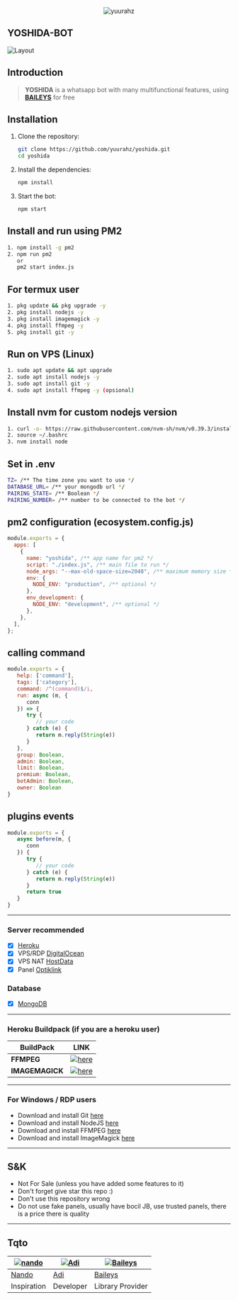 <p align="center"> <img src="https://komarev.com/ghpvc/?username=yuurahz&label=Repo%20views&color=0e75b6&style=flat" alt="yuurahz" /> </p>

## YOSHIDA-BOT
![Layout](https://files.catbox.moe/iisg2z.jpg)

## Introduction

> **YOSHIDA** is a whatsapp bot with many multifunctional features, using **[BAILEYS](https://github.com/Whiskeysockets/Baileys)** for free

## Installation

1. Clone the repository:

    ```bash
    git clone https://github.com/yuurahz/yoshida.git
    cd yoshida
    ```

2. Install the dependencies:

    ```bash
    npm install
    ```

3. Start the bot:

    ```bash
    npm start
    ```

## Install and run using PM2
```bash
1. npm install -g pm2
2. npm run pm2
   or
   pm2 start index.js
```

## For termux user
```bash
1. pkg update && pkg upgrade -y
2. pkg install nodejs -y
3. pkg install imagemagick -y
4. pkg install ffmpeg -y
5. pkg install git -y
```

## Run on VPS (Linux)
```bash
1. sudo apt update && apt upgrade
2. sudo apt install nodejs -y
3. sudo apt install git -y
4. sudo apt install ffmpeg -y (opsional)
```

## Install nvm for custom nodejs version
```bash
1. curl -o- https://raw.githubusercontent.com/nvm-sh/nvm/v0.39.3/install.sh | bash
2. source ~/.bashrc
3. nvm install node
```

## Set in .env

```bash
TZ= /** The time zone you want to use */
DATABASE_URL= /** your mongodb url */
PAIRING_STATE= /** Boolean */
PAIRING_NUMBER= /** number to be connected to the bot */
```

## pm2 configuration (ecosystem.config.js)

```javascript
module.exports = {
  apps: [
    {
      name: "yoshida", /** app name for pm2 */
      script: "./index.js", /** main file to run */
      node_args: "--max-old-space-size=2048", /** maximum memory size */
      env: {
        NODE_ENV: "production", /** optional */
      },
      env_development: {
        NODE_ENV: "development", /** optional */
      },
    },
  ],
};
```

## calling command

```javascript
module.exports = {
   help: ['command'],
   tags: ['category'],
   command: /^(command)$/i,
   run: async (m, {
      conn
   }) => {
      try {
         // your code
      } catch (e) {
         return m.reply(String(e))
      }
   },
   group: Boolean,
   admin: Boolean,
   limit: Boolean,
   premium: Boolean,
   botAdmin: Boolean,
   owner: Boolean
}
```

## plugins events

```javascript
module.exports = {
   async before(m, {
      conn
   }) {
      try {
         // your code
      } catch (e) {
         return m.reply(String(e))
      }
      return true
   }
}
```

---

### Server recommended

- [x] [Heroku](https://heroku.com/)
- [x] VPS/RDP [DigitalOcean](https://digitalocean.com/)
- [x] VPS NAT [HostData](https://hostdata.id/)
- [x] Panel [Optiklink](https://optiklink.com/)

### Database
- [x] [MongoDB](https://mongodb.com/)

---

### Heroku Buildpack (if you are a heroku user)

| BuildPack | LINK |
|-----------|------|
| **FFMPEG** | [![here](https://img.shields.io/badge/Link-here-blue)](https://github.com/jonathanong/heroku-buildpack-ffmpeg-latest) |
| **IMAGEMAGICK** | [![here](https://img.shields.io/badge/Link-here-blue)](https://github.com/DuckyTeam/heroku-buildpack-imagemagick) |

---

### For Windows / RDP users

- Download and install Git [here](https://git-scm.com/downloads)
- Download and install NodeJS [here](https://nodejs.org/en/download)
- Download and install FFMPEG [here](https://ffmpeg.org/download.html)
- Download and install ImageMagick [here](https://imagemagick.org/script/download.php)

---

## S&K

- Not For Sale (unless you have added some features to it)
- Don't forget give star this repo :)
- Don't use this repository wrong
- Do not use fake panels, usually have bocil JB, use trusted panels, there is a price there is quality

---

## Tqto
 [![nando](https://github.com/rifnd.png?size=50)](https://github.com/rifnd) | [![Adi](https://github.com/yuurahz.png?size=50)](https://github.com/yuurahz) | [![Baileys](https://github.com/Whiskeysockets.png?size=50)](https://github.com/Whiskeysockets)
----|----|----
[Nando](https://github.com/rifnd) | [Adi](https://github.com/yuurahz) | [Baileys](https://github.com/Whiskeysockets)
 Inspiration | Developer | Library Provider

